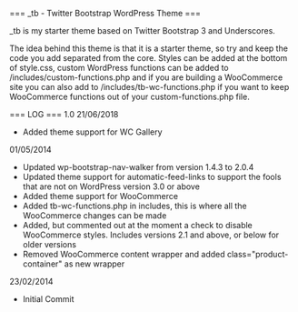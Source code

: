 === _tb - Twitter Bootstrap WordPress Theme ===

_tb is my starter theme based on Twitter Bootstrap 3 and Underscores.

The idea behind this theme is that it is a starter theme, so try and keep the code you add separated from the core. Styles can be added at the bottom of style.css, custom WordPress functions can be added to /includes/custom-functions.php and if you are building a WooCommerce site you can also add to /includes/tb-wc-functions.php if you want to keep WooCommerce functions out of your custom-functions.php file.

=== LOG ===
1.0
21/06/2018
- Added theme support for WC Gallery

01/05/2014
- Updated wp-bootstrap-nav-walker from version 1.4.3 to 2.0.4
- Updated theme support for automatic-feed-links to support the fools that are not on WordPress version 3.0 or above
- Added theme support for WooCommerce
- Added tb-wc-functions.php in includes, this is where all the WooCommerce changes can be made
- Added, but commented out at the moment a check to disable WooCommerce styles. Includes versions 2.1 and above, or below for older versions
- Removed WooCommerce content wrapper and added class="product-container" as new wrapper

23/02/2014
- Initial Commit
